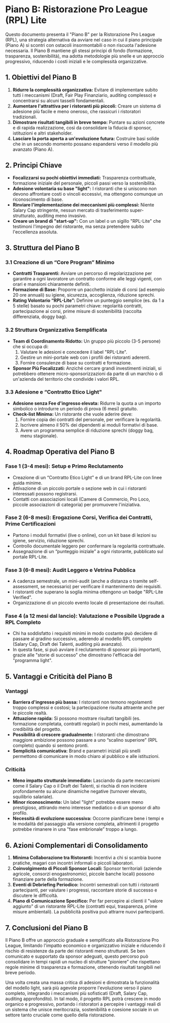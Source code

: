 # Piano B: Ristorazione Pro League (RPL) Lite

Questo documento presenta il "Piano B" per la Ristorazione Pro League (RPL), una strategia alternativa da avviare nel caso in cui il piano principale (Piano A) si scontri con ostacoli insormontabili o non riscuota l'adesione necessaria. Il Piano B mantiene gli stessi principi di fondo (formazione, trasparenza, sostenibilità), ma adotta metodologie più snelle e un approccio progressivo, riducendo i costi iniziali e le complessità organizzative.

## 1. Obiettivi del Piano B

1.  **Ridurre la complessità organizzativa:** Evitare di implementare subito tutti i meccanismi (Draft, Fair Play Finanziario, auditing complesso) e concentrarsi su alcuni tasselli fondamentali.
2.  **Aumentare l'attrattiva per i ristoranti più piccoli:** Creare un sistema di adesione più facile e meno oneroso, che rassicuri i ristoratori tradizionali.
3.  **Dimostrare risultati tangibili in breve tempo:** Puntare su azioni concrete e di rapida realizzazione, così da consolidare la fiducia di sponsor, istituzioni e altri stakeholder.
4.  **Lasciare la porta aperta a un'evoluzione futura:** Costruire basi solide che in un secondo momento possano espandersi verso il modello più avanzato (Piano A).

## 2. Principi Chiave

*   **Focalizzarsi su pochi obiettivi immediati:** Trasparenza contrattuale, formazione iniziale del personale, piccoli passi verso la sostenibilità.
*   **Adesione volontaria su base "light":** I ristoranti che si uniscono non devono affrontare costi o vincoli eccessivi, ma ottengono comunque un riconoscimento di base.
*   **Rinviare l'implementazione dei meccanismi più complessi:** Niente Salary Cap stringente, nessun mercato di trasferimento super-strutturato, auditing meno invasivo.
*   **Creare un brand di "start-up":** Con un label o un sigillo "RPL-Lite" che testimoni l'impegno del ristorante, ma senza pretendere subito l'eccellenza assoluta.

## 3. Struttura del Piano B

### 3.1 Creazione di un “Core Program” Minimo

*   **Contratti Trasparenti:** Avviare un percorso di regolarizzazione per garantire a ogni lavoratore un contratto conforme alle leggi vigenti, con orari e mansioni chiaramente definiti.
*   **Formazione di Base:** Proporre un pacchetto iniziale di corsi (ad esempio 20 ore annuali) su igiene, sicurezza, accoglienza, riduzione sprechi.
*   **Rating Volontario “RPL-Lite”:** Definire un punteggio semplice (es. da 1 a 5 stelle) basato su pochi parametri chiave: regolarità contratti, partecipazione ai corsi, prime misure di sostenibilità (raccolta differenziata, doggy bag).

### 3.2 Struttura Organizzativa Semplificata

*   **Team di Coordinamento Ridotto:** Un gruppo più piccolo (3-5 persone) che si occupa di:
    1.  Valutare le adesioni e concedere il label "RPL-Lite".
    2.  Gestire un mini-portale web con i profili dei ristoranti aderenti.
    3.  Fornire consulenze di base su contratti e formazione.
*   **Sponsor Più Focalizzati:** Anziché cercare grandi investimenti iniziali, si potrebbero ottenere micro-sponsorizzazioni da parte di un marchio o di un'azienda del territorio che condivide i valori RPL.

### 3.3 Adesione e “Contratto Etico Light"

*   **Adesione senza Fee d'ingresso elevata:** Ridurre la quota a un importo simbolico o introdurre un periodo di prova (6 mesi) gratuito.
*   **Check-list Minima:** Un ristorante che vuole aderire deve:
    1.  Fornire copia dei contratti del personale, per verificare la regolarità.
    2.  Iscrivere almeno il 50% dei dipendenti ai moduli formativi di base.
    3.  Avere un programma semplice di riduzione sprechi (doggy bag, menu stagionale).

## 4. Roadmap Operativa del Piano B

### Fase 1 (3-4 mesi): Setup e Primo Reclutamento

*   Creazione di un “Contratto Etico Light" e di un brand RPL-Lite con linee guida minime.
*   Attivazione di un piccolo portale o sezione web in cui i ristoranti interessati possono registrarsi.
*   Contatti con associazioni locali (Camere di Commercio, Pro Loco, piccole associazioni di categoria) per promuovere l'iniziativa.

### Fase 2 (6-8 mesi): Erogazione Corsi, Verifica dei Contratti, Prime Certificazioni

*   Partono i moduli formativi (live o online), con un kit base di lezioni su igiene, servizio, riduzione sprechi.
*   Controllo documentale leggero per confermare la regolarità contrattuale.
*   Assegnazione di un “punteggio iniziale” a ogni ristorante, pubblicato sul portale RPL-Lite.

### Fase 3 (6-8 mesi): Audit Leggero e Vetrina Pubblica

*   A cadenza semestrale, un mini-audit (anche a distanza o tramite self-assessment, se necessario) per verificare il mantenimento dei requisiti.
*   I ristoranti che superano la soglia minima ottengono un badge "RPL-Lite Verified".
*   Organizzazione di un piccolo evento locale di presentazione dei risultati.

### Fase 4 (a 12 mesi dal lancio): Valutazione e Possibile Upgrade a RPL Completo

*   Chi ha soddisfatto i requisiti minimi in modo costante può decidere di passare al gradino successivo, aderendo al modello RPL completo (Salary Cap, Draft dei Talenti, auditing più avanzato).
*   In questa fase, si può avviare il reclutamento di sponsor più importanti, grazie alle "storie di successo" che dimostrano l'efficacia del "programma light".

## 5. Vantaggi e Criticità del Piano B

### Vantaggi

*   **Barriera d'ingresso più bassa:** I ristoranti non temono regolamenti troppo complessi e costosi; la partecipazione risulta attraente anche per le piccole realtà.
*   **Attuazione rapida:** Si possono mostrare risultati tangibili (es. formazione completata, contratti regolari) in pochi mesi, aumentando la credibilità del progetto.
*   **Possibilità di crescere gradualmente:** I ristoranti che dimostrano maggiore ambizione possono passare a uno “scalino superiore” (RPL completo) quando si sentono pronti.
*   **Semplicità comunicativa:** Brand e parametri iniziali più snelli permettono di comunicare in modo chiaro al pubblico e alle istituzioni.

### Criticità

*   **Meno impatto strutturale immediato:** Lasciando da parte meccanismi come il Salary Cap o il Draft dei Talenti, si rischia di non incidere profondamente su alcune dinamiche negative (turnover elevato, squilibrio salariale).
*   **Minor riconoscimento:** Un label "light" potrebbe essere meno prestigioso, attirando meno interesse mediatico o di un sponsor di alto profilo.
*   **Necessità di evoluzione successiva:** Occorre pianificare bene i tempi e le modalità del passaggio alla versione completa, altrimenti il progetto potrebbe rimanere in una "fase embrionale” troppo a lungo.

## 6. Azioni Complementari di Consolidamento

1.  **Minima Collaborazione tra Ristoranti:** Incentivi a chi si scambia buone pratiche, magari con incontri informali o piccoli laboratori.
2.  **Coinvolgimento di Piccoli Sponsor Locali:** Sponsor territoriali (aziende agricole, consorzi enogastronomici, piccole banche locali) possono finanziare parte della formazione.
3.  **Eventi di Debriefing Periodico:** Incontri semestrali con tutti i ristoranti partecipanti, per valutare i progressi, raccontare storie di successo e discutere le difficoltà.
4.  **Piano di Comunicazione Specifico:** Per far percepire ai clienti il "valore aggiunto" di un ristorante RPL-Lite (contratti equi, trasparenza, prime misure ambientali). La pubblicità positiva può attrarre nuovi partecipanti.

## 7. Conclusioni del Piano B

Il Piano B offre un approccio graduale e semplificato alla Ristorazione Pro League, limitando l'impatto economico e organizzativo iniziale e riducendo il rischio di resistenze da parte dei ristoranti meno strutturati. Se ben comunicato e supportato da sponsor adeguati, questo percorso può consolidare in tempi rapidi un nucleo di strutture "pioniere” che rispettano regole minime di trasparenza e formazione, ottenendo risultati tangibili nel breve periodo.

Una volta creata una massa critica di adesioni e dimostrata la funzionalità del modello light, sarà più agevole proporre l'evoluzione verso il piano completo, integrando i meccanismi più sofisticati (Draft, Salary Cap, auditing approfondito). In tal modo, il progetto RPL potrà crescere in modo organico e progressivo, portando i ristoratori a percepire i vantaggi reali di un sistema che unisce meritocrazia, sostenibilità e coesione sociale in un settore tanto cruciale come quello della ristorazione.
